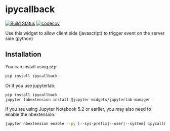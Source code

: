 
# ipycallback

[![Build Status](https://travis-ci.org/binh-vu/ipycallback.svg?branch=master)](https://travis-ci.org/binh-vu/ipycallback)
[![codecov](https://codecov.io/gh/binh-vu/ipycallback/branch/master/graph/badge.svg)](https://codecov.io/gh/binh-vu/ipycallback)


Use this widget to allow client side (javascript) to trigger event on the server side (python)

## Installation

You can install using `pip`:

```bash
pip install ipycallback
```

Or if you use jupyterlab:

```bash
pip install ipycallback
jupyter labextension install @jupyter-widgets/jupyterlab-manager
```

If you are using Jupyter Notebook 5.2 or earlier, you may also need to enable
the nbextension:
```bash
jupyter nbextension enable --py [--sys-prefix|--user|--system] ipycallback
```
